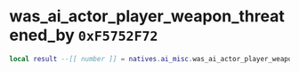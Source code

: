 # was_ai_actor_player_weapon_threatened_by `0xF5752F72`

```lua
local result --[[ number ]] = natives.ai_misc.was_ai_actor_player_weapon_threatened_by(_unk0 --[[ number ]], _unk1 --[[ number ]], _unk2 --[[ number ]])
```